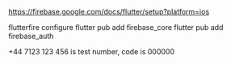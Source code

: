 https://firebase.google.com/docs/flutter/setup?platform=ios

flutterfire configure
flutter pub add firebase_core
flutter pub add firebase_auth

+44 7123 123 456 is test number, code is 000000

